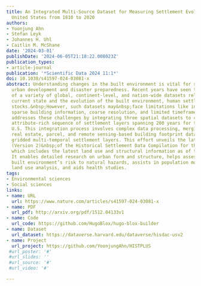 ```yaml
---
title: An Integrated Multi-Source Dataset for Measuring Settlement Evolution in the
  United States from 1810 to 2020
authors:
- Yoonjung Ahn
- Stefan Leyk
- Johannes H. Uhl
- Caitlin M. McShane
date: '2024-03-01'
publishDate: '2024-06-05T21:18:22.008023Z'
publication_types:
- article-journal
publication: '*Scientific Data 2024 11:1*'
doi: 10.1038/s41597-024-03081-x
abstract: Understanding changes in the built environment is vital for sustainable
  urban development and disaster preparedness. Recent years have seen the emergence
  of a variety of global, continent-level, and nation-wide datasets related to the
  current state and the evolution of the built environment, human settlements or building
  stocks.&nbsp;However, such datasets may&nbsp;face limitations like incomplete coverage,
  sparse building information, coarse resolution, and limited timeframes. This study
  addresses these challenges by integrating three spatial datasets to create an extensive,
  attribute-rich sequence of settlement layers spanning 200 years for the contiguous
  U.S. This integration process involves complex data processing, merging property-level
  real estate, parcel, and remote sensing-based building footprint data, and creating
  gridded multi-temporal settlement layers. This effort unveils the latest edition
  (Version 2)&nbsp;of the Historical Settlement Data Compilation for the U.S. (HISDAC-US),
  which includes the latest land use and structural information as of the year 2021.
  It enables detailed research on urban form and structure, helps assess and map the
  built environment’s risk to natural hazards, assists in population modeling, supports
  land use analysis, and aids health studies.
tags:
- Environmental sciences
- Social sciences
links:
- name: URL
  url: https://www.nature.com/articles/s41597-024-03081-x
- name: PDF
  url_pdf: http://arxiv.org/pdf/1512.04133v1
- name: Code
  url_code: https://github.com/HugoBlox/hugo-blox-builder
- name: Dataset
  url_dataset: https://dataverse.harvard.edu/dataverse/hisdac-usv2
- name: Project
  url_project: https://github.com/YoonjungAhn/HISTPLUS
 #url_poster: '#'
 #url_slides: ''
 #url_source: '#'
 #url_video: '#'

---
```

